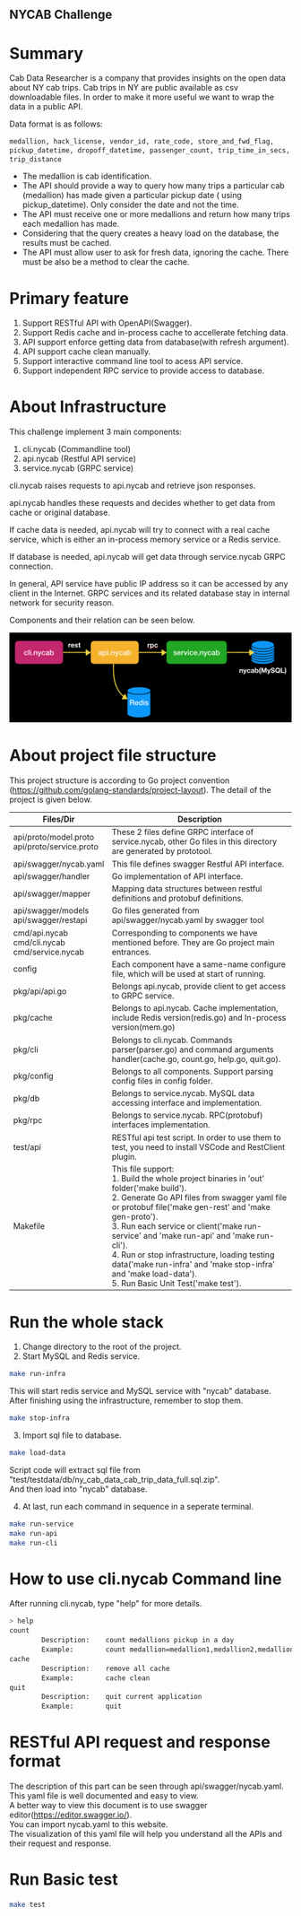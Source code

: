 NYCAB Challenge
---
# Summary
Cab Data Researcher is a company that provides insights on the open data about NY cab trips. Cab trips in NY are public available as csv downloadable files. In order to make it more useful we want to wrap the data in a public API.

Data format is as follows:
```
medallion, hack_license, vendor_id, rate_code, store_and_fwd_flag, pickup_datetime, dropoff_datetime, passenger_count, trip_time_in_secs, trip_distance
```
* The medallion is cab identification.
* The API should provide a way to query how many trips a particular cab (medallion) has made given a
particular pickup date ( using ​pickup_datetime​). Only consider the date and not the time.
* The API must receive one or more medallions and return how many trips each medallion has made. 
* Considering that the query creates a heavy load on the database, the results must be cached.
* The API must allow user to ask for fresh data, ignoring the cache. There must be also be a method to clear the cache.

# Primary feature
1. Support RESTful API with OpenAPI(Swagger).
2. Support Redis cache and in-process cache to accellerate fetching data.
3. API support enforce getting data from database(with refresh argument).
4. API support cache clean manually.
5. Support interactive command line tool to acess API service.
6. Support independent RPC service to provide access to database.

# About Infrastructure
This challenge implement 3 main components:  
1. cli.nycab (Commandline tool) 
2. api.nycab (Restful API service)
3. service.nycab (GRPC service)  

cli.nycab raises requests to api.nycab and retrieve json responses.  

api.nycab handles these requests and decides whether to get data from cache or original database.  

If cache data is needed, api.nycab will try to connect with a real cache service, which is either an in-process memory service or a Redis service.  

If database is needed, api.nycab will get data through service.nycab GRPC connection.

In general, API service have public IP address so it can be accessed by any client in the Internet. GRPC services and its related database stay in internal network for security reason.

Components and their relation can be seen below.  

![](assets/components.png)

# About project file structure
This project structure is according to Go project convention (https://github.com/golang-standards/project-layout). The detail of the project is given below.

|Files/Dir|Description|
|---|---|
|api/proto/model.proto<br>api/proto/service.proto|These 2 files define GRPC interface of service.nycab, other Go files in this directory are generated by prototool.|
|api/swagger/nycab.yaml|This file defines swagger Restful API interface.|
|api/swagger/handler|Go implementation of API interface.|
|api/swagger/mapper|Mapping data structures between restful definitions and protobuf definitions.|
|api/swagger/models<br>api/swagger/restapi|Go files generated from api/swagger/nycab.yaml by swagger tool|
|cmd/api.nycab<br>cmd/cli.nycab<br>cmd/service.nycab|Corresponding to components we have mentioned before. They are Go project main entrances.|
|config|Each component have a same-name configure file, which will be used at start of running.|
|pkg/api/api.go|Belongs api.nycab, provide client to get access to GRPC service.|
|pkg/cache|Belongs to api.nycab. Cache implementation, include Redis version(redis.go) and In-process version(mem.go)|
|pkg/cli|Belongs to cli.nycab. Commands parser(parser.go) and command arguments handler(cache.go, count.go, help.go, quit.go). |
|pkg/config|Belongs to all components. Support parsing config files in config folder.|
|pkg/db|Belongs to service.nycab. MySQL data accessing interface and implementation.|
|pkg/rpc|Belongs to service.nycab. RPC(protobuf) interfaces implementation.|
|test/api|RESTful api test script. In order to use them to test, you need to install VSCode and RestClient plugin.|
|Makefile|This file support:<br>1. Build the whole project binaries in 'out' folder('make build').<br>2. Generate Go API files from swagger yaml file or protobuf file('make gen-rest' and 'make gen-proto'). <br>3. Run each service or client('make run-service' and 'make run-api' and 'make run-cli').<br>4. Run or stop infrastructure, loading testing data('make run-infra' and 'make stop-infra' and 'make load-data').<br>5. Run Basic Unit Test('make test').|

# Run the whole stack
1. Change directory to the root of the project.
2. Start MySQL and Redis service.
```sh
make run-infra
```
This will start redis service and MySQL service with "nycab" database.  
After finishing using the infrastructure, remember to stop them.
```sh
make stop-infra
```

3. Import sql file to database.
```sh
make load-data
```
Script code will extract sql file from "test/testdata/db/ny_cab_data_cab_trip_data_full.sql.zip".  
And then load into "nycab" database.  

4. At last, run each command in sequence in a seperate terminal.
```sh
make run-service
make run-api
make run-cli
```

# How to use cli.nycab Command line
After running cli.nycab, type "help" for more details.
```sh
> help
count
        Description:    count medallions pickup in a day 
        Example:        count medallion=medallion1,medallion2,medallion... date=2013-01-12 refresh=true
cache
        Description:    remove all cache
        Example:        cache clean
quit
        Description:    quit current application
        Example:        quit
```

# RESTful API request and response format
The description of this part can be seen through api/swagger/nycab.yaml.   
This yaml file is well documented and easy to view.  
A better way to view this document is to use swagger editor(https://editor.swagger.io/).  
You can import nycab.yaml to this website.  
The visualization of this yaml file will help you understand all the APIs and their request and response.

# Run Basic test
```sh
make test
```